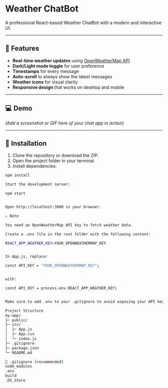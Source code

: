 # Weather ChatBot

A professional React-based Weather ChatBot with a modern and interactive UI.

---

## 🌟 Features

- **Real-time weather updates** using [OpenWeatherMap API](https://openweathermap.org/api)  
- **Dark/Light mode toggle** for user preference  
- **Timestamps** for every message  
- **Auto-scroll** to always show the latest messages  
- **Weather icons** for visual clarity  
- **Responsive design** that works on desktop and mobile  

---

## 💻 Demo

*(Add a screenshot or GIF here of your chat app in action)*

---

## 🚀 Installation

1. Clone the repository or download the ZIP.
2. Open the project folder in your terminal.
3. Install dependencies:

```bash
npm install

Start the development server:

npm start


Open http://localhost:3000 in your browser.

⚠️ Note

You need an OpenWeatherMap API key to fetch weather data.

Create a .env file in the root folder with the following content:

REACT_APP_WEATHER_KEY=YOUR_OPENWEATHERMAP_KEY


In App.js, replace:

const API_KEY = "YOUR_OPENWEATHERMAP_KEY";


with:

const API_KEY = process.env.REACT_APP_WEATHER_KEY;


Make sure to add .env to your .gitignore to avoid exposing your API key publicly.

Project Structure
my-app/
├─ public/
├─ src/
│  ├─ App.js
│  ├─ App.css
│  └─ index.js
├─ .gitignore
├─ package.json
└─ README.md

📝 .gitignore (recommended)
node_modules
.env
build
.DS_Store
